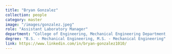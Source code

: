 ```yaml
---
title: "Bryan Gonzalez"
collection: people
category: master
image: "/images/gonzalez.jpeg"
role: "Assistant Laboratory Manager"
department: "College of Engineering, Mechanical Engineering Department, ERAU"
degree: "B.S. - Mechanical Engineering, M.S. - Mechanical Engineering"
link: https://www.linkedin.com/in/bryan-gonzalez1010/
---
```

